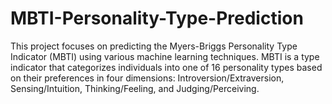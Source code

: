 # MBTI-Personality-Type-Prediction
This project focuses on predicting the Myers-Briggs Personality Type Indicator (MBTI) using various machine learning techniques. MBTI is a type indicator that categorizes individuals into one of 16 personality types based on their preferences in four dimensions: Introversion/Extraversion, Sensing/Intuition, Thinking/Feeling, and Judging/Perceiving.
